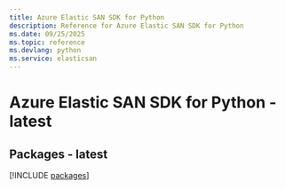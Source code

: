 ```yaml
---
title: Azure Elastic SAN SDK for Python
description: Reference for Azure Elastic SAN SDK for Python
ms.date: 09/25/2025
ms.topic: reference
ms.devlang: python
ms.service: elasticsan
---
```

# Azure Elastic SAN SDK for Python - latest
## Packages - latest
[!INCLUDE [packages](elastic-san-index.md)]